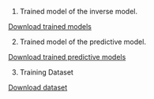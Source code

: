 1. Trained model of the inverse model.

[Download trained models](https://drive.google.com/file/d/1dQbyaFoQ01b4uADCWbHdAkBvR-BeMlMu/view?usp=share_link)

2. Trained model of the predictive model.

[Download trained predictive models](
https://drive.google.com/file/d/1yWFARZqqgthld3J42CqHh8PMCL_WXAWs/view?usp=share_link)

3. Training Dataset

[Download dataset](https://drive.google.com/file/d/1bqt1vOL33qoo72HNgHm2u4IGs9-m3dhj/view?usp=share_link)